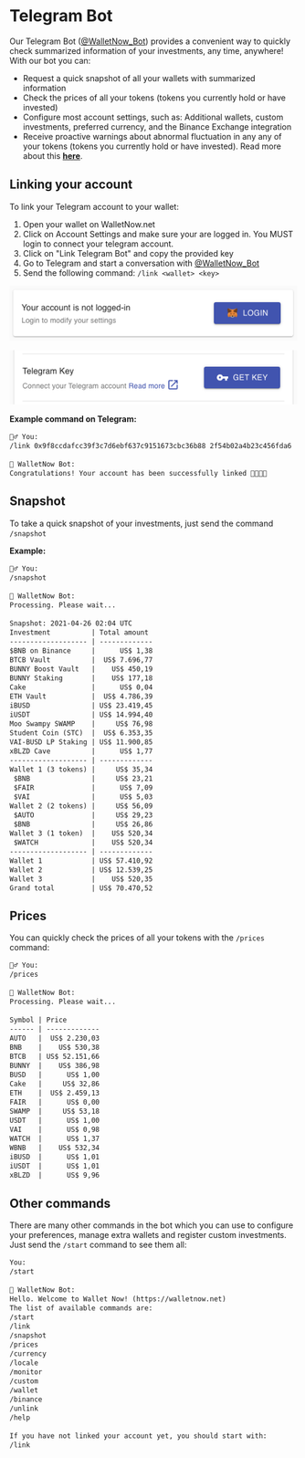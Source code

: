 # Telegram Bot

Our Telegram Bot \([@WalletNow\_Bot](https://t.me/WalletNow_Bot)\) provides a convenient way to quickly check summarized information of your investments, any time, anywhere! With our bot you can:

* Request a quick snapshot of all your wallets with summarized information
* Check the prices of all your tokens \(tokens you currently hold or have invested\)
* Configure most account settings, such as: Additional wallets, custom investments, preferred currency, and the Binance Exchange integration
* Receive proactive warnings about abnormal fluctuation in any any of your tokens \(tokens you currently hold or have invested\). Read more about this [**here**](active-monitoring.md).

## Linking your account

To link your Telegram account to your wallet:

1. Open your wallet on WalletNow.net
2. Click on Account Settings and make sure your are logged in. You MUST login to connect your telegram account.
3. Click on "Link Telegram Bot" and copy the provided key
4. Go to Telegram and start a conversation with [@WalletNow\_Bot](https://t.me/WalletNow_Bot)
5. Send the following command: `/link <wallet> <key>`

![First, login with your wallet](../.gitbook/assets/image%20%281%29.png)

![Then get the Telegram key](../.gitbook/assets/image%20%283%29.png)

**Example command on Telegram:**

```text
🙍‍♂️ You:
/link 0x9f8ccdafcc39f3c7d6ebf637c9151673cbc36b88 2f54b02a4b23c456fda6

🤖 WalletNow Bot:
Congratulations! Your account has been successfully linked 👏🏻👏🏻
```

## Snapshot

To take a quick snapshot of your investments, just send the command `/snapshot`

**Example:**

```text
🙍‍♂️ You:
/snapshot

🤖 WalletNow Bot:
Processing. Please wait...

Snapshot: 2021-04-26 02:04 UTC
Investment          | Total amount
------------------- | -------------
$BNB on Binance     |      US$ 1,38
BTCB Vault          |  US$ 7.696,77
BUNNY Boost Vault   |    US$ 450,19
BUNNY Staking       |    US$ 177,18
Cake                |      US$ 0,04
ETH Vault           |  US$ 4.786,39
iBUSD               | US$ 23.419,45
iUSDT               | US$ 14.994,40
Moo Swampy SWAMP    |     US$ 76,98
Student Coin (STC)  |  US$ 6.353,35
VAI-BUSD LP Staking | US$ 11.900,85
xBLZD Cave          |      US$ 1,77
------------------- | -------------
Wallet 1 (3 tokens) |     US$ 35,34
 $BNB               |     US$ 23,21
 $FAIR              |      US$ 7,09
 $VAI               |      US$ 5,03
Wallet 2 (2 tokens) |     US$ 56,09
 $AUTO              |     US$ 29,23
 $BNB               |     US$ 26,86
Wallet 3 (1 token)  |    US$ 520,34
 $WATCH             |    US$ 520,34
------------------- | -------------
Wallet 1            | US$ 57.410,92
Wallet 2            | US$ 12.539,25
Wallet 3            |    US$ 520,35
Grand total         | US$ 70.470,52
```

## Prices

You can quickly check the prices of all your tokens with the `/prices` command:

```text
🙍‍♂️ You:
/prices

🤖 WalletNow Bot:
Processing. Please wait...

Symbol | Price        
------ | -------------
AUTO   |  US$ 2.230,03
BNB    |    US$ 530,38
BTCB   | US$ 52.151,66
BUNNY  |    US$ 386,98
BUSD   |      US$ 1,00
Cake   |     US$ 32,86
ETH    |  US$ 2.459,13
FAIR   |      US$ 0,00
SWAMP  |     US$ 53,18
USDT   |      US$ 1,00
VAI    |      US$ 0,98
WATCH  |      US$ 1,37
WBNB   |    US$ 532,34
iBUSD  |      US$ 1,01
iUSDT  |      US$ 1,01
xBLZD  |      US$ 9,96
```

## Other commands

There are many other commands in the bot which you can use to configure your preferences, manage extra wallets and register custom investments. Just send the `/start` command to see them all:

```text
You:
/start

🤖 WalletNow Bot:
Hello. Welcome to Wallet Now! (https://walletnow.net)
The list of available commands are:
/start
/link
/snapshot
/prices
/currency
/locale
/monitor
/custom
/wallet
/binance
/unlink
/help

If you have not linked your account yet, you should start with:
/link
```



